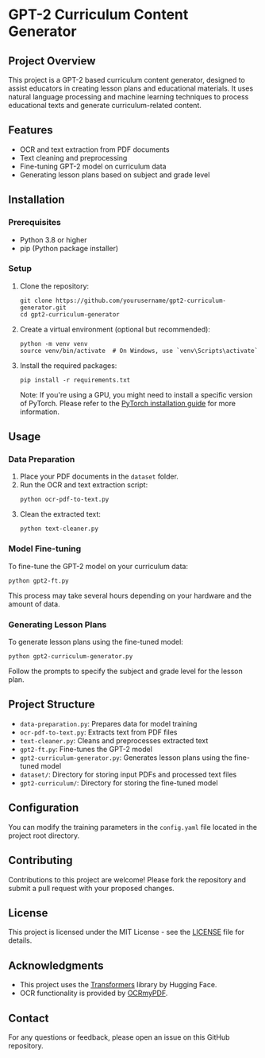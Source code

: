 # GPT-2 Curriculum Content Generator

## Project Overview

This project is a GPT-2 based curriculum content generator, designed to assist educators in creating lesson plans and educational materials. It uses natural language processing and machine learning techniques to process educational texts and generate curriculum-related content.

## Features

- OCR and text extraction from PDF documents
- Text cleaning and preprocessing
- Fine-tuning GPT-2 model on curriculum data
- Generating lesson plans based on subject and grade level

## Installation

### Prerequisites

- Python 3.8 or higher
- pip (Python package installer)

### Setup

1. Clone the repository:
   ```
   git clone https://github.com/yourusername/gpt2-curriculum-generator.git
   cd gpt2-curriculum-generator
   ```

2. Create a virtual environment (optional but recommended):
   ```
   python -m venv venv
   source venv/bin/activate  # On Windows, use `venv\Scripts\activate`
   ```

3. Install the required packages:
   ```
   pip install -r requirements.txt
   ```

   Note: If you're using a GPU, you might need to install a specific version of PyTorch. Please refer to the [PyTorch installation guide](https://pytorch.org/get-started/locally/) for more information.

## Usage

### Data Preparation

1. Place your PDF documents in the `dataset` folder.
2. Run the OCR and text extraction script:
   ```
   python ocr-pdf-to-text.py
   ```
3. Clean the extracted text:
   ```
   python text-cleaner.py
   ```

### Model Fine-tuning

To fine-tune the GPT-2 model on your curriculum data:

```
python gpt2-ft.py
```

This process may take several hours depending on your hardware and the amount of data.

### Generating Lesson Plans

To generate lesson plans using the fine-tuned model:

```
python gpt2-curriculum-generator.py
```

Follow the prompts to specify the subject and grade level for the lesson plan.

## Project Structure

- `data-preparation.py`: Prepares data for model training
- `ocr-pdf-to-text.py`: Extracts text from PDF files
- `text-cleaner.py`: Cleans and preprocesses extracted text
- `gpt2-ft.py`: Fine-tunes the GPT-2 model
- `gpt2-curriculum-generator.py`: Generates lesson plans using the fine-tuned model
- `dataset/`: Directory for storing input PDFs and processed text files
- `gpt2-curriculum/`: Directory for storing the fine-tuned model

## Configuration

You can modify the training parameters in the `config.yaml` file located in the project root directory.

## Contributing

Contributions to this project are welcome! Please fork the repository and submit a pull request with your proposed changes.

## License

This project is licensed under the MIT License - see the [LICENSE](LICENSE) file for details.

## Acknowledgments

- This project uses the [Transformers](https://github.com/huggingface/transformers) library by Hugging Face.
- OCR functionality is provided by [OCRmyPDF](https://github.com/jbarlow83/OCRmyPDF).

## Contact

For any questions or feedback, please open an issue on this GitHub repository.
